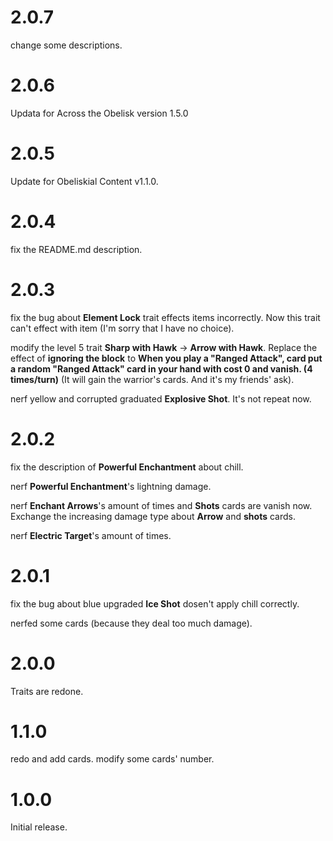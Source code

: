# 2.0.7

change some descriptions.

# 2.0.6

Updata for Across the Obelisk version 1.5.0

# 2.0.5

Update for Obeliskial Content v1.1.0.

# 2.0.4

fix the README.md description.

# 2.0.3

fix the bug about **Element Lock** trait effects items incorrectly. Now this trait can't effect with item (I'm sorry that I have no choice).

modify the level 5 trait **Sharp with Hawk** -> **Arrow with Hawk**. Replace the effect of **ignoring the block** to **When you play a \"Ranged Attack\", card put a random \"Ranged Attack\" card in your hand with cost 0 and vanish. (4 times/turn)** (It will gain the warrior's cards. And it's my friends' ask).

nerf yellow and corrupted graduated **Explosive Shot**. It's not repeat now.

# 2.0.2

fix the description of **Powerful Enchantment** about chill.

nerf **Powerful Enchantment**'s lightning damage.

nerf **Enchant Arrows**'s amount of times and **Shots** cards are vanish now. Exchange the increasing damage type about **Arrow** and **shots** cards.

nerf **Electric Target**'s amount of times.

# 2.0.1

fix the bug about blue upgraded **Ice Shot** dosen't apply chill correctly.

nerfed some cards (because they deal too much damage).

# 2.0.0

Traits are redone.

# 1.1.0

redo and add cards. modify some cards' number.

# 1.0.0

Initial release.